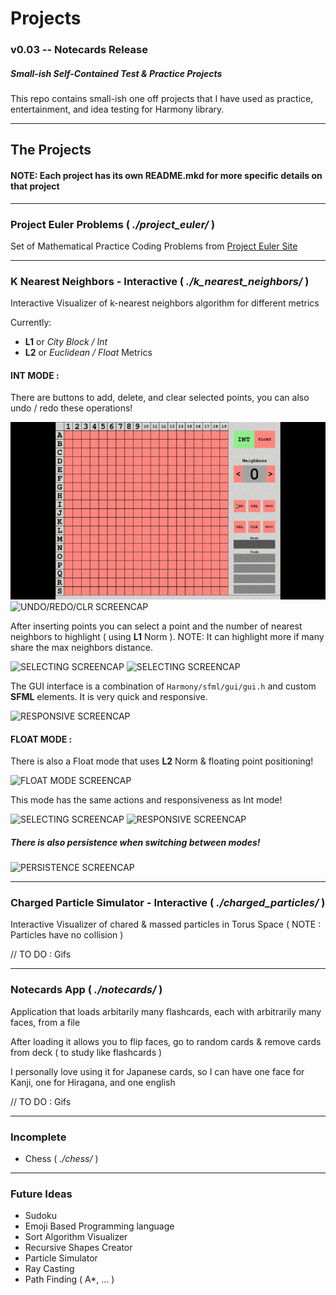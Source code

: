 # Projects
### v0.03 -- Notecards Release
##### Small-ish Self-Contained Test & Practice Projects
This repo contains small-ish one off projects that I have used as practice, entertainment, and idea testing for Harmony library.

---
## The Projects

#### NOTE: Each project has its own README.mkd for more specific details on that project

---
### Project Euler Problems ( *./project_euler/* )
Set of Mathematical Practice Coding Problems from [Project Euler Site](https://projecteuler.net/)

---
### K Nearest Neighbors - Interactive ( *./k\_nearest\_neighbors/* )
Interactive Visualizer of k-nearest neighbors algorithm for different metrics

Currently:

* **L1** or *City Block / Int*
* **L2** or *Euclidean / Float* Metrics

#### INT MODE :
There are buttons to add, delete, and clear selected points, you can also undo / redo these operations!

![ADD/DELETE SCREENCAP](https://github.com/b-j-roberts/Projects/raw/master/demos/k_nearest_neighbors/int_mode_screencap.gif)
![UNDO/REDO/CLR SCREENCAP](https://github.com/b-j-roberts/Projects/tree/master/demos/k_nearest_neighbors/int_undo_redo_screencap.gif)

After inserting points you can select a point and the number of nearest neighbors to highlight ( using **L1** Norm ). 
NOTE: It can highlight more if many share the max neighbors distance.

![SELECTING SCREENCAP](https://github.com/b-j-roberts/Projects/tree/master/demos/k_nearest_neighbors/int_selecting_screencap.gif)
![SELECTING SCREENCAP](https://github.com/b-j-roberts/Projects/tree/master/demos/k_nearest_neighbors/int_selecting_screencap_2.gif)

The GUI interface is a combination of `Harmony/sfml/gui/gui.h` and custom **SFML** elements. It is very quick and responsive.

![RESPONSIVE SCREENCAP](https://github.com/b-j-roberts/Projects/tree/master/demos/k_nearest_neighbors/int_responsive_screencap.gif)

#### FLOAT MODE :
There is also a Float mode that uses **L2** Norm & floating point positioning!

![FLOAT MODE SCREENCAP](https://github.com/b-j-roberts/Projects/tree/master/demos/k_nearest_neighbors/float_mode_screencap.gif)

This mode has the same actions and responsiveness as Int mode!

![SELECTING SCREENCAP](https://github.com/b-j-roberts/Projects/tree/master/demos/k_nearest_neighbors/float_select_screencap.gif)
![RESPONSIVE SCREENCAP](https://github.com/b-j-roberts/Projects/tree/master/demos/k_nearest_neighbors/float_responsive_screencap.gif)

##### There is also persistence when switching between modes!

![PERSISTENCE SCREENCAP](https://github.com/b-j-roberts/Projects/tree/master/demos/k_nearest_neighbors/mode_persistence_screencap.gif)

---
### Charged Particle Simulator - Interactive ( *./charged_particles/* )
Interactive Visualizer of chared & massed particles in Torus Space ( NOTE : Particles have no collision )

// TO DO : Gifs

---
### Notecards App ( *./notecards/* )
Application that loads arbitarily many flashcards, each with arbitrarily many faces, from a file

After loading it allows you to flip faces, go to random cards & remove cards from deck ( to study like flashcards )

I personally love using it for Japanese cards, so I can have one face for Kanji, one for Hiragana, and one english

// TO DO : Gifs

---
### Incomplete
* Chess ( *./chess/* )

---
### Future Ideas
* Sudoku
* Emoji Based Programming language
* Sort Algorithm Visualizer
* Recursive Shapes Creator
* Particle Simulator
* Ray Casting
* Path Finding ( A*, ... )
